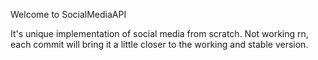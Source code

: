 Welcome to SocialMediaAPI

It's unique implementation of social media from scratch.
Not working rn, each commit will bring it a little closer to the working and stable version.
